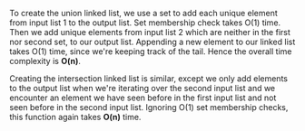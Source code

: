 To create the union linked list, we use a set to add each unique element from input list 1 to the output list. Set membership check takes O(1) time. Then we add unique elements from input list 2 which are neither in the first nor second set, to our output list. Appending a new element to our linked list takes O(1) time, since we're keeping track of the tail. Hence the overall time complexity is **O(n)**.

Creating the intersection linked list is similar, except we only add elements to the output list when we're iterating over the second input list and we encounter an element we have seen before in the first input list and not seen before in the second input list. Ignoring O(1) set membership checks, this function again takes **O(n)** time.

